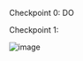 Checkpoint 0:
DO

Checkpoint 1:

![image](https://user-images.githubusercontent.com/68211239/161309682-79faee05-60d7-4f8c-a91d-a5e1d7f5a9dd.png)
